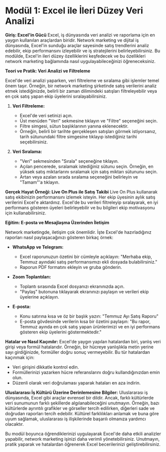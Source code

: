 # **Modül 1: Excel ile İleri Düzey Veri Analizi**

**Giriş: Excel'in Gücü**
Excel, iş dünyasında veri analizi ve raporlama için en yaygın kullanılan araçlardan biridir. Network marketing ve dijital iş dünyasında, Excel'in sunduğu araçlar sayesinde satış trendlerini analiz edebilir, ekip performansını izleyebilir ve iş stratejilerini belirleyebilirsiniz. Bu modülde, Excel'in ileri düzey özelliklerini keşfedecek ve bu özellikleri network marketing bağlamında nasıl uygulayabileceğinizi öğreneceksiniz.

**Teori ve Pratik: Veri Analizi ve Filtreleme**

Excel'de veri analizi yaparken, veri filtreleme ve sıralama gibi işlemler temel önem taşır. Örneğin, bir network marketing şirketinde satış verilerini analiz etmek istediğinizde, belirli bir zaman dilimindeki satışları filtreleyebilir veya en çok satış yapan ekip üyelerini sıralayabilirsiniz.

1. **Veri Filtreleme:**
   - Excel'de veri setinizi açın.
   - Üst menüden "Veri" sekmesine tıklayın ve "Filtre" seçeneğini seçin.
   - Filtre simgesi, sütun başlıklarının yanına eklenecektir.
   - Örneğin, belirli bir tarihte gerçekleşen satışları görmek istiyorsanız, tarih sütunundaki filtre simgesine tıklayıp istediğiniz tarihi seçebilirsiniz.

2. **Veri Sıralama:**
   - "Veri" sekmesinden "Sırala" seçeneğine tıklayın.
   - Açılan pencerede, sıralamak istediğiniz sütunu seçin. Örneğin, en yüksek satış miktarlarını sıralamak için satış miktarı sütununu seçin.
   - Artan veya azalan sırada sıralama seçeneğini belirleyin ve "Tamam"'a tıklayın.

**Gerçek Hayat Örneği: Live On Plus ile Satış Takibi**
Live On Plus kullanarak satış ekibinizin performansını izlemek isteyin. Her ekip üyesinin aylık satış verilerini Excel'e aktardınız. Excel'de bu verileri filtreleyip sıralayarak, en iyi performans gösteren üyeleri belirleyebilir ve bu bilgileri ekip motivasyonu için kullanabilirsiniz.

**Eğitim: E-posta ve Mesajlaşma Üzerinden İletişim**

Network marketingde, iletişim çok önemlidir. İşte Excel'de hazırladığınız raporları nasıl paylaşacağınızı gösteren birkaç örnek:

- **WhatsApp ve Telegram:**
  - Excel raporunuzun özetini bir cümleyle açıklayın: "Merhaba ekip, Temmuz ayındaki satış performansımızı ekli dosyada bulabilirsiniz."
  - Raporun PDF formatını ekleyin ve gruba gönderin.

- **Zoom Toplantıları:**
  - Toplantı sırasında Excel dosyanızı ekranınızda açın.
  - "Paylaş" butonuna tıklayarak ekranınızı paylaşın ve verileri ekip üyelerine açıklayın.

- **E-posta:**
  - Konu satırına kısa ve öz bir başlık yazın: "Temmuz Ayı Satış Raporu"
  - E-posta gövdesinde verilerin kısa bir özetini paylaşın: "Bu rapor, Temmuz ayında en çok satış yapan ürünlerimizi ve en iyi performans gösteren ekip üyelerini göstermektedir."

**Hatalar ve Nasıl Kaçınılır:**
Excel'de yaygın yapılan hatalardan biri, yanlış veri girişi veya formül hatalarıdır. Örneğin, bir hücreye yanlışlıkla metin yerine sayı girdiğinizde, formüller doğru sonuç vermeyebilir. Bu tür hatalardan kaçınmak için:

- Veri girişini dikkatle kontrol edin.
- Formüllerinizi yazarken hücre referanslarını doğru kullandığınızdan emin olun.
- Düzenli olarak veri doğrulaması yaparak hataları en aza indirin.

**Uluslararası İş Kültürü Üzerine Derinlemesine Bilgiler:**
Uluslararası iş dünyasında, Excel gibi araçlar evrensel bir dildir. Ancak, farklı kültürlerde veri sunumunun farklı şekillerde algılanabileceğini unutmayın. Örneğin, bazı kültürlerde ayrıntılı grafikler ve görseller tercih edilirken, diğerleri sade ve doğrudan raporları tercih edebilir. Kültürel farklılıkları anlamak ve buna göre uyum sağlamak, uluslararası iş ilişkilerinde başarılı olmanıza yardımcı olacaktır.

Bu modül boyunca öğrendiklerinizi uygulayarak Excel'de daha etkili analizler yapabilir, network marketing işinizi daha verimli yönetebilirsiniz. Unutmayın, pratik yaparak ve hatalardan öğrenerek Excel becerilerinizi geliştirebilirsiniz.